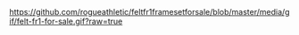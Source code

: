 <a href="https://rogueathletic.github.io/feltfr1framesetforsale/">
https://github.com/rogueathletic/feltfr1framesetforsale/blob/master/media/gif/felt-fr1-for-sale.gif?raw=true
</a>
